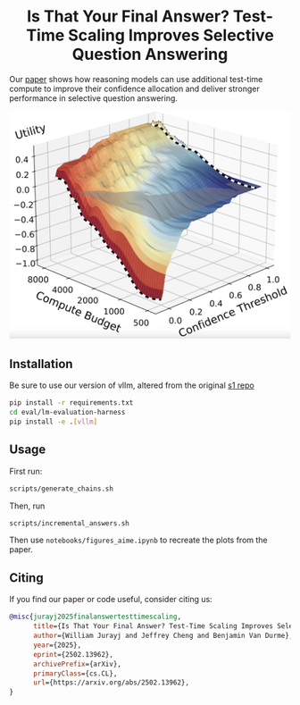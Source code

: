 <h1 align="center">Is That Your Final Answer? Test-Time Scaling Improves Selective Question Answering</h1>

Our [paper](https://aclanthology.org/2025.acl-short.50/) shows how reasoning models can use additional test-time compute to improve their confidence allocation and deliver stronger performance in selective question answering.

![alt text](https://github.com/wjurayj/final_answer/blob/main/images/utility_surface.png?raw=true)


## Installation

Be sure to use our version of vllm, altered from the original [s1 repo](https://github.com/simplescaling/s1)

```bash
pip install -r requirements.txt
cd eval/lm-evaluation-harness
pip install -e .[vllm]
```

## Usage
First run:

```bash
scripts/generate_chains.sh
```

Then, run

```bash
scripts/incremental_answers.sh
```

Then use `notebooks/figures_aime.ipynb` to recreate the plots from the paper.

## Citing
If you find our paper or code useful, consider citing us:
```bibtex
@misc{jurayj2025finalanswertesttimescaling,
      title={Is That Your Final Answer? Test-Time Scaling Improves Selective Question Answering}, 
      author={William Jurayj and Jeffrey Cheng and Benjamin Van Durme},
      year={2025},
      eprint={2502.13962},
      archivePrefix={arXiv},
      primaryClass={cs.CL},
      url={https://arxiv.org/abs/2502.13962}, 
}
```
